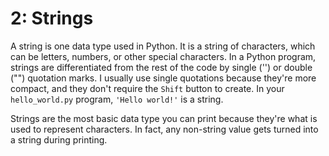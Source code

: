 # 2: Strings

A string is one data type used in Python. It is a string of characters, which can be letters, numbers, or other special characters.
In a Python program, strings are differentiated from the rest of the code by single ('') or double ("") quotation marks.
I usually use single quotations because they're more compact, and they don't require the `Shift` button to create.
In your `hello_world.py` program, `'Hello world!'` is a string.

Strings are the most basic data type you can print because they're what is used to represent characters. In fact, any non-string value gets turned into a string during printing.
